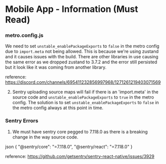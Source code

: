 # Mobile App - Information (Must Read)

### metro.config.js

We need to set `unstable_enablePackageExports` to `false` in the metro config due to `import.meta` not being allowed. This is because we're using zustand and it causes issues with the build. There are other libraries in use causing the same error as we dropped zustand to 3.7.2 and the error still persisted but it look like it was coming from another library.

reference: https://discord.com/channels/695411232856997968/1271261219403071569

2. Sentry uploading source maps will fail if there is an 'import.meta' in the source code and `unstable_enablePackageExports` to `true` in the metro config. The solution is to set `unstable_enablePackageExports` to `false` in the metro config always at this point in time.

### Sentry Errors

1. We must have sentry core pegged to 7.118.0 as there is a breaking change in the way source code.

json
{
"@sentry/core": "=7.118.0",
"@sentry/react": "=7.118.0"
}


reference: https://github.com/getsentry/sentry-react-native/issues/3929
